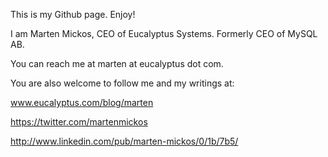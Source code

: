 This is my Github page. Enjoy!

I am Marten Mickos, CEO of Eucalyptus Systems. Formerly CEO of MySQL AB.

You can reach me at marten at eucalyptus dot com.

You are also welcome to follow me and my writings at:

www.eucalyptus.com/blog/marten

https://twitter.com/martenmickos

http://www.linkedin.com/pub/marten-mickos/0/1b/7b5/



